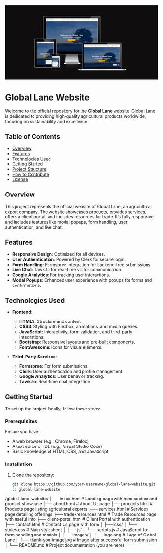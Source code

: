 <p align="center">
  <img src="globallane.jpg" alt="Global Lane Logo" />
</p>

# Global Lane Website

Welcome to the official repository for the **Global Lane** website. Global Lane is dedicated to providing high-quality agricultural products worldwide, focusing on sustainability and excellence.

## Table of Contents
- [Overview](#overview)
- [Features](#features)
- [Technologies Used](#technologies-used)
- [Getting Started](#getting-started)
- [Project Structure](#project-structure)
- [How to Contribute](#how-to-contribute)
- [License](#license)

## Overview
This project represents the official website of Global Lane, an agricultural export company. The website showcases products, provides services, offers a client portal, and includes resources for trade. It’s fully responsive and includes features like modal popups, form handling, user authentication, and live chat.

## Features
- **Responsive Design**: Optimized for all devices.
- **User Authentication**: Powered by Clerk for secure login.
- **Form Handling**: Formspree integration for backend-free submissions.
- **Live Chat**: Tawk.to for real-time visitor communication.
- **Google Analytics**: For tracking user interactions.
- **Modal Popups**: Enhanced user experience with popups for forms and confirmations.

## Technologies Used
- **Frontend**:
  - **HTML5**: Structure and content.
  - **CSS3**: Styling with Flexbox, animations, and media queries.
  - **JavaScript**: Interactivity, form validation, and third-party integrations.
  - **Bootstrap**: Responsive layouts and pre-built components.
  - **FontAwesome**: Icons for visual elements.
  
- **Third-Party Services**:
  - **Formspree**: For form submissions.
  - **Clerk**: User authentication and profile management.
  - **Google Analytics**: User behavior tracking.
  - **Tawk.to**: Real-time chat integration.

## Getting Started
To set up the project locally, follow these steps:

### Prerequisites
Ensure you have:
- A web browser (e.g., Chrome, Firefox)
- A text editor or IDE (e.g., Visual Studio Code)
- Basic knowledge of HTML, CSS, and JavaScript

### Installation
1. Clone the repository:
   ```bash
   git clone https://github.com/your-username/global-lane-website.git
   cd global-lane-website
/global-lane-website/
├── index.html              # Landing page with hero section and product showcase
├── about.html              # About Us page
├── products.html           # Products page listing agricultural exports
├── services.html           # Services page detailing offerings
├── trade-resources.html    # Trade Resources page with useful info
├── client-portal.html      # Client Portal with authentication
├── contact.html            # Contact Us page with form
│
├── css/
│   └── styles.css          # Main stylesheet
│
├── js/
│   └── scripts.js          # JavaScript for form handling and modals
│
├── images/
│   └── logo.png            # Logo of Global Lane
│   └── thank-you-image.jpg # Image after successful form submission
│
└── README.md               # Project documentation (you are here)
